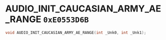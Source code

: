 # AUDIO_INIT_CAUCASIAN_ARMY_AE_RANGE `0xE0553D6B`

```cpp
void AUDIO_INIT_CAUCASIAN_ARMY_AE_RANGE(int _Unk0, int _Unk1);
```